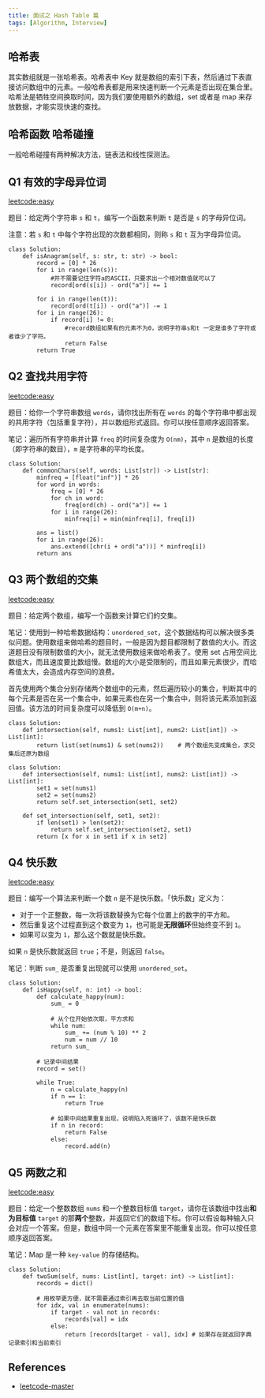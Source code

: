 ```yaml
---
title: 面试之 Hash Table 篇
tags: [Algorithm, Interview]
---
```


## 哈希表
其实数组就是一张哈希表。哈希表中 Key 就是数组的索引下表，然后通过下表直接访问数组中的元素。一般哈希表都是用来快速判断一个元素是否出现在集合里。哈希法是牺牲空间换取时间，因为我们要使用额外的数组，set 或者是 map 来存放数据，才能实现快速的查找。

## 哈希函数 哈希碰撞
一般哈希碰撞有两种解决方法，链表法和线性探测法。

## Q1 有效的字母异位词
[leetcode:easy](https://leetcode-cn.com/problems/valid-anagram/)

题目：给定两个字符串 `s` 和 `t`，编写一个函数来判断 `t` 是否是 `s` 的字母异位词。

注意：若 `s` 和 `t` 中每个字符出现的次数都相同，则称 `s` 和 `t` 互为字母异位词。

```
class Solution:
    def isAnagram(self, s: str, t: str) -> bool:
        record = [0] * 26
        for i in range(len(s)):
            #并不需要记住字符a的ASCII，只要求出一个相对数值就可以了
            record[ord(s[i]) - ord("a")] += 1

        for i in range(len(t)):
            record[ord(t[i]) - ord("a")] -= 1
        for i in range(26):
            if record[i] != 0:
                #record数组如果有的元素不为0，说明字符串s和t 一定是谁多了字符或者谁少了字符。
                return False
        return True
```

## Q2 查找共用字符
[leetcode:easy](https://leetcode-cn.com/problems/find-common-characters/)

题目：给你一个字符串数组 `words`，请你找出所有在 `words` 的每个字符串中都出现的共用字符（包括重复字符），并以数组形式返回。你可以按任意顺序返回答案。

笔记：遍历所有字符串并计算 `freq` 的时间复杂度为 `O(nm)`，其中 `n` 是数组的长度（即字符串的数目），`m` 是字符串的平均长度。

```
class Solution:
    def commonChars(self, words: List[str]) -> List[str]:
        minfreq = [float("inf")] * 26
        for word in words:
            freq = [0] * 26
            for ch in word:
                freq[ord(ch) - ord("a")] += 1
            for i in range(26):
                minfreq[i] = min(minfreq[i], freq[i])
        
        ans = list()
        for i in range(26):
            ans.extend([chr(i + ord("a"))] * minfreq[i])
        return ans
```

## Q3 两个数组的交集
[leetcode:easy](https://leetcode-cn.com/problems/intersection-of-two-arrays/)

题目：给定两个数组，编写一个函数来计算它们的交集。

笔记：使用到一种哈希数据结构：`unordered_set`，这个数据结构可以解决很多类似问题。使用数组来做哈希的题目时，一般是因为题目都限制了数值的大小。而这道题目没有限制数值的大小，就无法使用数组来做哈希表了。使用 set 占用空间比数组大，而且速度要比数组慢。数组的大小是受限制的，而且如果元素很少，而哈希值太大，会造成内存空间的浪费。

首先使用两个集合分别存储两个数组中的元素，然后遍历较小的集合，判断其中的每个元素是否在另一个集合中，如果元素也在另一个集合中，则将该元素添加到返回值。该方法的时间复杂度可以降低到 `O(m+n)`。

```
class Solution:
    def intersection(self, nums1: List[int], nums2: List[int]) -> List[int]:
        return list(set(nums1) & set(nums2))    # 两个数组先变成集合，求交集后还原为数组
```

```
class Solution:
    def intersection(self, nums1: List[int], nums2: List[int]) -> List[int]:
        set1 = set(nums1)
        set2 = set(nums2)
        return self.set_intersection(set1, set2)

    def set_intersection(self, set1, set2):
        if len(set1) > len(set2):
            return self.set_intersection(set2, set1)
        return [x for x in set1 if x in set2]
```

## Q4 快乐数
[leetcode:easy](https://leetcode-cn.com/problems/happy-number/)

题目：编写一个算法来判断一个数 `n` 是不是快乐数。「快乐数」定义为：
- 对于一个正整数，每一次将该数替换为它每个位置上的数字的平方和。
- 然后重复这个过程直到这个数变为 `1`，也可能是**无限循环**但始终变不到 `1`。
- 如果可以变为 `1`，那么这个数就是快乐数。

如果 `n` 是快乐数就返回 `true`；不是，则返回 `false`。

笔记：判断 `sum_` 是否重复出现就可以使用 `unordered_set`。

```
class Solution:
    def isHappy(self, n: int) -> bool:
        def calculate_happy(num):
            sum_ = 0
            
            # 从个位开始依次取，平方求和
            while num:
                sum_ += (num % 10) ** 2
                num = num // 10
            return sum_

        # 记录中间结果
        record = set()

        while True:
            n = calculate_happy(n)
            if n == 1:
                return True
            
            # 如果中间结果重复出现，说明陷入死循环了，该数不是快乐数
            if n in record:
                return False
            else:
                record.add(n)
```

## Q5 两数之和
[leetcode:easy](https://leetcode-cn.com/problems/two-sum/)

题目：给定一个整数数组 `nums` 和一个整数目标值 `target`，请你在该数组中找出**和为目标值** `target` 的那**两个**整数，并返回它们的数组下标。你可以假设每种输入只会对应一个答案。但是，数组中同一个元素在答案里不能重复出现。你可以按任意顺序返回答案。

笔记：Map 是一种 `key-value` 的存储结构。

```
class Solution:
    def twoSum(self, nums: List[int], target: int) -> List[int]:
        records = dict()

        # 用枚举更方便，就不需要通过索引再去取当前位置的值
        for idx, val in enumerate(nums):
            if target - val not in records:
                records[val] = idx
            else:
                return [records[target - val], idx] # 如果存在就返回字典记录索引和当前索引
```

## References
- [leetcode-master](https://github.com/youngyangyang04/leetcode-master)
